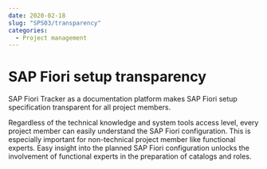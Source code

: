 ```yaml
---
date: 2020-02-18
slug: "SPS03/transparency"
categories:
  - Project management
---
```

# SAP Fiori setup transparency

SAP Fiori Tracker as a documentation platform makes SAP Fiori setup specification transparent for all project members.

<!-- more -->

Regardless of the technical knowledge and system tools access level, every project member can easily understand the SAP Fiori configuration. This is especially important for non-technical project member like functional experts. Easy insight into the planned SAP Fiori configuration unlocks the involvement of functional experts in the preparation of catalogs and roles.